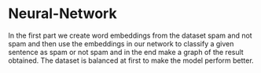 # Neural-Network
In the first part we create word embeddings from the dataset spam and not spam and then use the embeddings in our network to classify a given sentence as spam or not spam and in the end make a graph of the result obtained. The dataset is balanced at first to make the model perform better.

